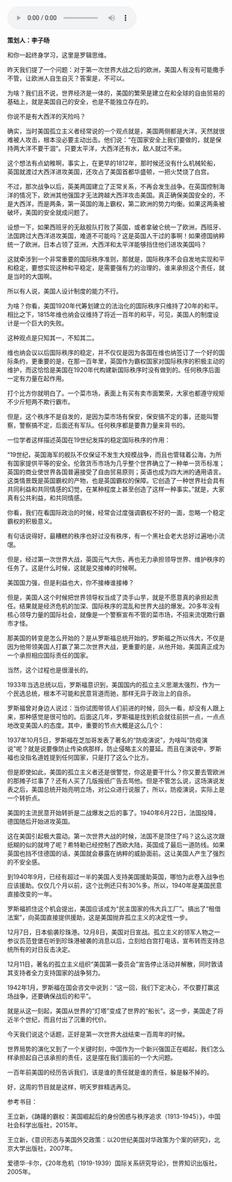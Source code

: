 <audio src="http://igetoss.cdn.igetget.com/mp3/201801/18/201801181804083972135100.mp3" controls="controls">您的浏览器不支持 audio 标签。</audio><p><b>策划人：李子旸</b></p><p>和你一起终身学习，这里是罗辑思维。</p><p>昨天我们提了一个问题：对于第一次世界大战之后的欧洲，美国人有没有可能撒手不管，让欧洲人自生自灭？答案是，不可以。</p><p>为啥？我们且不说，世界经济是一体的，美国的繁荣是建立在和全球的自由贸易的基础上，就是美国自己的安全，也是不能独立存在的。</p><p>你说不是有大西洋的天险吗？</p><p>确实，当时美国孤立主义者经常说的一个观点就是，美国两侧都是大洋，天然就很难被人攻击，根本没必要主动出击。他们说：“在国家安全上我们要做的，就是保持两大洋不要干涸”。只要太平洋，大西洋还有水，敌人就过不来。</p><p>这个想法有点幼稚啊，事实上，在更早的1812年，那时候还没有什么机械轮船，英国就渡过大西洋进攻美国，还攻占了美国首都华盛顿，一把火焚烧了白宫。</p><p>不过，那次战争以后，英美两国建立了正常关系，不再会发生战争。在英国控制海洋的情况下，欧洲其他强国才无法跨越大西洋攻击美国。真正确保美国安全的，不是大西洋，而是两条，第一英国的海上霸权，第二欧洲的势力均衡。如果这两条被破坏，美国的安全就成问题了。</p><p>设想一下，如果西班牙的无敌舰队打败了英国，或者拿破仑统一了欧洲，西班牙、法国跨过大西洋进攻美国，难道不可能吗？这是英国人干过的事啊！如果德国纳粹统一了欧洲，日本占领了亚洲，大西洋和太平洋能够挡住他们进攻美国吗？</p><p>这就牵涉到一个非常重要的国际秩序准则，那就是，国际秩序不会自发地实现和平和稳定，要想实现这种和平稳定，是需要强有力的治理的，谁来承担这个责任，就是当时的大国啊。</p><p>所以有人说，美国人设计制度的能力不行。</p><p>为啥？你看，美国1920年代筹划建立的法治化的国际秩序只维持了20年的和平。相比之下，1815年维也纳会议维持了将近一百年的和平，可见，美国人的制度设计是一个巨大的失败。</p><p>这种观点是只知其一，不知其二。</p><p>维也纳会议以后国际秩序的稳定，并不仅仅是因为各国在维也纳签订了一个好的国际条约，更重要的是，在那一百年里，英国作为霸权国家对国际秩序的积极主动的维护，而这恰恰是美国在1920年代构建新国际秩序时没有做到的。任何秩序后面一定有力量在起作用。</p><p>打个比方你就明白了。一个菜市场，表面上有买有卖市面繁荣，大家也都遵守规矩不少斤短两不欺行霸市。</p><p>但是，这个秩序不是自发的，是因为菜市场有保安，保安搞不定的事，还能叫警察，警察搞不定，后面还有军队。任何秩序都是要靠力量来背书的。</p><p>一位学者这样描述英国在19世纪发挥的稳定国际秩序的作用：</p><p>“19世纪，英国海军的舰队不仅保证不发生大规模战争，而且也管辖着公海，为所有国家提供平等的安全。伦敦货币市场为几乎整个世界确立了一种单一货币标准；英国的商业使世界各国普遍接受了自由贸易原则；英语也成为四大洲的通用语言。这类情景既是英国霸权的产物，也是英国霸权的保障。它创造了一种世界社会具有共同利益和共同情感的幻觉，在某种程度上甚至创造了这样一种事实。”就是，大家真有公共利益，和共同情感。</p><p>你看，我们在看国际政治的时候，经常会过度强调霸权不好的一面，忽略一个稳定霸权的积极意义。</p><p>有句话说得好，最糟糕的秩序也好过没有秩序，有一个黑社会老大总好过遍地小流氓。</p><p>但是，经过第一次世界大战，英国元气大伤，再也无力承担领导世界、维护秩序的任务了。这是什么时候，这就是交接棒的时候啊。</p><p>美国国力强，但是利益也大，你不接棒谁接棒？</p><p>但是，美国人这个时候把世界领导权当成了烫手山芋，就是不愿意真的承担起责任。结果就是经济危机的加深、国际秩序的混乱和世界大战的爆发。20多年没有核心领导力量的国际社会，就像是一个警察宣布不管的菜市场，不招来流氓欺行霸市才怪。</p><p>那美国的转变是怎么开始的？是从罗斯福总统开始的。罗斯福之所以伟大，不仅是因为他带领美国人打赢了第二次世界大战，更重要的是，从他开始，美国真正成为一个承担相应国际责任的国家。</p><p>当然，这个过程也是很漫长的。</p><p>1933年当选总统以后，罗斯福意识到，美国国内的孤立主义思潮太强烈，作为一个民选总统，根本不可能和民意背道而驰，那样无异于政治上的自杀。</p><p>罗斯福曾对身边人说过：当你试图带领人们前进的时候，回头一看，却没有人跟上来，那种感觉是很可怕的。后面这几年，罗斯福是找到机会就往前拱一点，一点点地改变美国人的态度。其中，重要的节点大概是这么几个：</p><p>1937年10月5日，罗斯福在芝加哥发表了著名的“防疫演说”，为啥叫“防疫演说”呢？就是说要像防止传染病那样，防止侵略主义的蔓延。而且在演说中，罗斯福也没指名道姓提到任何国家，只是打了这么个比方。</p><p>但是即使如此，美国的孤立主义者还是很警觉，你这是要干什么？你又要去管欧洲的那摊子烂事了？还有人买了几版报纸广告去骂他。但是不管怎么说，这场演说发表之后，美国总统开始亮明立场，对公众进行说服了，所以，防疫演说，实际上是一个转折点。</p><p>美国的主流民意开始转折是二战爆发之后的事了。1940年6月22日，法国投降，德国随后开始进攻英国。</p><p>这在美国引起极大震动。第一次世界大战的时候，法国不是顶住了吗？这么这次跟纸糊的似的就垮了呢？希特勒已经控制了西欧大陆，英国成了最后一道防线。如果英国也挡不住德国的话，美国就会暴露在纳粹的威胁面前。这让美国人产生了强烈的不安全感。</p><p>到1940年9月，已经有超过一半的美国人支持美国援助英国，哪怕为此卷入战争也应该援助。仅仅几个月以前，这个比例还只有30%多。所以，1940年是美国民意直接改变的一年。</p><p>罗斯福抓住这个机会提出，美国应该成为“民主国家的伟大兵工厂”。搞出了“租借法案”，向英国直接提供援助，这是美国抛弃孤立主义的决定性一步。</p><p>12月7日，日本偷袭珍珠港。12月8日，美国对日宣战。孤立主义的领军人物之一参议员范登堡在听到珍珠港被袭的消息以后，立刻给白宫打电话，宣布转而支持总统所有的对日反击决定。</p><p>12月11日，著名的孤立主义组织“美国第一委员会”宣告停止活动并解散，同时敦请其支持者全力支持国家的战争努力。</p><p>1942年1月，罗斯福在国会咨文中说到：“这一回，我们下定决心，不仅要打赢这场战争，还要确保战后的和平”。</p><p>就是从这一刻起，美国从世界的“灯塔”变成了世界的“船长”。这一步，美国走了将近半个世纪，而且付出了沉重的代价。</p><p>今天我们说这个话题，正好是第一次世界大战结束一百周年的时候。</p><p>世界局势的演化又到了一个关键时刻，中国作为一个新兴强国正在崛起，我们怎么样承担起自己该承担的责任，这是摆在我们面前的一个大问题。</p><p>一百年前美国的经历告诉我们，该是谁的责任就是谁的责任，躲是躲不掉的。</p><p>好，这周的节目就是这样，明天罗胖精选再见。</p><p>参考书目：</p><p>王立新，《踌躇的霸权：美国崛起后的身份困惑与秩序追求（1913-1945）》，中国社会科学出版社，2015年。</p><p>王立新，《意识形态与美国外交政策：以20世纪美国对华政策为个案的研究》，北京大学出版社，2007年。</p><p>爱德华·卡尔，《20年危机（1919-1939）国际关系研究导论》，世界知识出版社，2005年。</p>